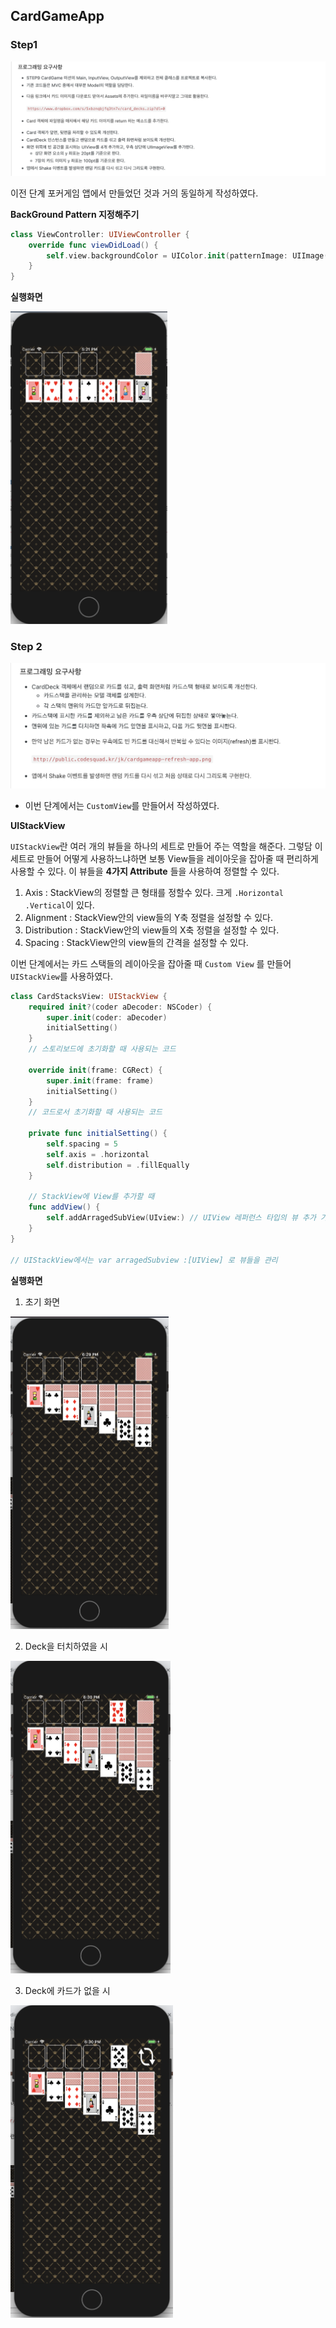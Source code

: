 ## CardGameApp



### Step1

![screen](./1.png)

 이전 단계 포커게임 앱에서 만들었던 것과 거의 동일하게 작성하였다.



**BackGround Pattern 지정해주기**

```swift
class ViewController: UIViewController {
    override func viewDidLoad() {
        self.view.backgroundColor = UIColor.init(patternImage: UIImage(named: "bg_pattern")!)
    }
}
```



**실행화면**

<img src="2.png" height="500px"/>







### Step 2

![aa](./3.png)

* 이번 단계에서는 `CustomView`를 만들어서 작성하였다.



**UIStackView**

 `UIStackView`란 여러 개의 뷰들을 하나의 세트로 만들어 주는 역할을 해준다. 그렇담 이 세트로 만들어 어떻게 사용하느냐하면 보통 View들을 레이아웃을 잡아줄 때 편리하게 사용할 수 있다. 이 뷰들을 **4가지 Attribute** 들을 사용하여 정렬할 수 있다.

1. Axis : StackView의 정렬할 큰 형태를 정할수 있다. 크게 `.Horizontal` `.Vertical`이 있다.
2. Alignment : StackView안의 view들의 Y축 정렬을 설정할 수 있다.
3. Distribution : StackView안의 view들의 X축 정렬을 설정할 수 있다.
4. Spacing : StackView안의 view들의 간격을 설정할 수 있다.



이번 단계에서는 카드 스택들의 레이아웃을 잡아줄 때 `Custom View` 를 만들어 `UIStackView`를 사용하였다.

```swift
class CardStacksView: UIStackView {
    required init?(coder aDecoder: NSCoder) {
        super.init(coder: aDecoder)
        initialSetting()
    }
    // 스토리보드에 초기화할 때 사용되는 코드
    
    override init(frame: CGRect) {
        super.init(frame: frame)
        initialSetting()
    }
    // 코드로서 초기화할 때 사용되는 코드
    
    private func initialSetting() {
        self.spacing = 5
        self.axis = .horizontal
        self.distribution = .fillEqually
    }
    
    // StackView에 View를 추가할 때
    func addView() {
        self.addArragedSubView(UIview:) // UIView 레퍼런스 타입의 뷰 추가 가능
    }
}

// UIStackView에서는 var arragedSubview :[UIView] 로 뷰들을 관리
```





**실행화면**

1. 초기 화면

<img src="4.png" height="500px"/>

2. Deck을 터치하였을 시

<img src="5.png" height="500px"/>

3. Deck에 카드가 없을 시

<img src="6.png" height="500px"/>